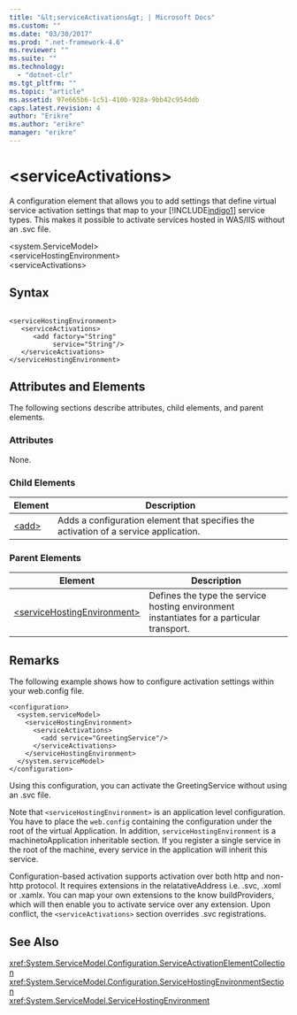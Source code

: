```yaml
---
title: "&lt;serviceActivations&gt; | Microsoft Docs"
ms.custom: ""
ms.date: "03/30/2017"
ms.prod: ".net-framework-4.6"
ms.reviewer: ""
ms.suite: ""
ms.technology: 
  - "dotnet-clr"
ms.tgt_pltfrm: ""
ms.topic: "article"
ms.assetid: 97e665b6-1c51-410b-928a-9bb42c954ddb
caps.latest.revision: 4
author: "Erikre"
ms.author: "erikre"
manager: "erikre"
---
```

# &lt;serviceActivations&gt;
A configuration element that allows you to add settings that define virtual service activation settings that map to your [!INCLUDE[indigo1](../../../../../includes/indigo1-md.md)] service types. This makes it possible to activate services hosted in WAS/IIS without an .svc file.  
  
 \<system.ServiceModel>  
\<serviceHostingEnvironment>  
\<serviceActivations>  
  
## Syntax  
  
```  
  
<serviceHostingEnvironment>   
   <serviceActivations>  
      <add factory="String"  
           service="String"/>  
   </serviceActivations>  
</serviceHostingEnvironment>  
```  
  
## Attributes and Elements  
 The following sections describe attributes, child elements, and parent elements.  
  
### Attributes  
 None.  
  
### Child Elements  
  
|Element|Description|  
|-------------|-----------------|  
|[\<add>](../../../../../docs/framework/configuring-apps/file-schema/wcf/add-of-serviceactivations.md)|Adds a configuration element that specifies the activation of a service application.|  
  
### Parent Elements  
  
|Element|Description|  
|-------------|-----------------|  
|[\<serviceHostingEnvironment>](../../../../../docs/framework/configuring-apps/file-schema/wcf/servicehostingenvironment.md)|Defines the type the service hosting environment instantiates for a particular transport.|  
  
## Remarks  
 The following example shows how to configure activation settings within your web.config file.  
  
```  
<configuration>  
  <system.serviceModel>  
    <serviceHostingEnvironment>  
      <serviceActivations>  
        <add service="GreetingService"/>  
      </serviceActivations>  
    </serviceHostingEnvironment>  
  </system.serviceModel>  
</configuration>  
```  
  
 Using this configuration, you can activate the GreetingService without using an .svc file.  
  
 Note that `<serviceHostingEnvironment>` is an application level configuration. You have to place the `web.config` containing the configuration under the root of the virtual Application. In addition, `serviceHostingEnvironment` is a machinetoApplication inheritable section. If you register a single service in the root of the machine, every service in the application will inherit this service.  
  
 Configuration-based activation supports activation over both http and non-http protocol. It requires extensions in the relatativeAddress i.e. .svc, .xoml or .xamlx. You can map your own extensions to the know buildProviders, which will then enable you to activate service over any extension. Upon conflict, the `<serviceActivations>` section overrides .svc registrations.  
  
## See Also  
 <xref:System.ServiceModel.Configuration.ServiceActivationElementCollection>   
 <xref:System.ServiceModel.Configuration.ServiceHostingEnvironmentSection>   
 <xref:System.ServiceModel.ServiceHostingEnvironment>
